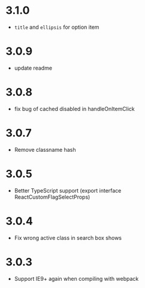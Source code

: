 # 3.1.0

- `title` and `ellipsis` for option item

# 3.0.9

- update readme

# 3.0.8

- fix bug of cached disabled in handleOnItemClick

# 3.0.7

- Remove classname hash

# 3.0.5

- Better TypeScript support (export interface ReactCustomFlagSelectProps)

# 3.0.4

- Fix wrong active class in search box shows

# 3.0.3

- Support IE9+ again when compiling with webpack
